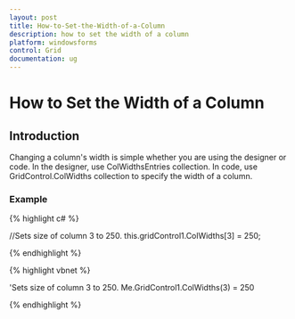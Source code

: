 ```yaml
---
layout: post
title: How-to-Set-the-Width-of-a-Column
description: how to set the width of a column
platform: windowsforms
control: Grid
documentation: ug
---
```


# How to Set the Width of a Column

## Introduction

Changing a column's width is simple whether you are using the designer or code. In the designer, use ColWidthsEntries collection. In code, use GridControl.ColWidths collection to specify the width of a column. 

### Example



{% highlight c# %}



//Sets size of column 3 to 250.
this.gridControl1.ColWidths[3] = 250;

{% endhighlight  %}

{% highlight vbnet %}



'Sets size of column 3 to 250.
Me.GridControl1.ColWidths(3) = 250 


{% endhighlight  %}
